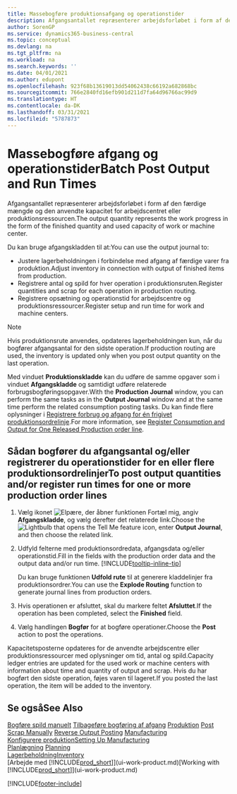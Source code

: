 ```yaml
---
title: Massebogføre produktionsafgang og operationstider
description: Afgangsantallet repræsenterer arbejdsforløbet i form af den færdige mængde og den anvendte kapacitet for arbejdscentret eller produktionsressourcen.
author: SorenGP
ms.service: dynamics365-business-central
ms.topic: conceptual
ms.devlang: na
ms.tgt_pltfrm: na
ms.workload: na
ms.search.keywords: ''
ms.date: 04/01/2021
ms.author: edupont
ms.openlocfilehash: 923f68b13619013dd54062438c66192a682868bc
ms.sourcegitcommit: 766e2840fd16efb901d211d7fa64d96766ac99d9
ms.translationtype: HT
ms.contentlocale: da-DK
ms.lasthandoff: 03/31/2021
ms.locfileid: "5787873"
---
```

# <a name="batch-post-output-and-run-times"></a><span data-ttu-id="67afc-103">Massebogføre afgang og operationstider</span><span class="sxs-lookup"><span data-stu-id="67afc-103">Batch Post Output and Run Times</span></span>
<span data-ttu-id="67afc-104">Afgangsantallet repræsenterer arbejdsforløbet i form af den færdige mængde og den anvendte kapacitet for arbejdscentret eller produktionsressourcen.</span><span class="sxs-lookup"><span data-stu-id="67afc-104">The output quantity represents the work progress in the form of the finished quantity and used capacity of work or machine center.</span></span>

<span data-ttu-id="67afc-105">Du kan bruge afgangskladden til at:</span><span class="sxs-lookup"><span data-stu-id="67afc-105">You can use the output journal to:</span></span>
*  <span data-ttu-id="67afc-106">Justere lagerbeholdningen i forbindelse med afgang af færdige varer fra produktion.</span><span class="sxs-lookup"><span data-stu-id="67afc-106">Adjust inventory in connection with output of finished items from production.</span></span>
*  <span data-ttu-id="67afc-107">Registrere antal og spild for hver operation i produktionsruten.</span><span class="sxs-lookup"><span data-stu-id="67afc-107">Register quantities and scrap for each operation in production routing.</span></span>
*  <span data-ttu-id="67afc-108">Registrere opsætning og operationstid for arbejdscentre og produktionsressourcer.</span><span class="sxs-lookup"><span data-stu-id="67afc-108">Register setup and run time for work and machine centers.</span></span>

> [!NOTE]
> <span data-ttu-id="67afc-109">Hvis produktionsrute anvendes, opdateres lagerbeholdningen kun, når du bogfører afgangsantal for den sidste operation.</span><span class="sxs-lookup"><span data-stu-id="67afc-109">If production routing are used, the inventory is updated only when you post output quantity on the last operation.</span></span>

<span data-ttu-id="67afc-110">Med vinduet **Produktionskladde** kan du udføre de samme opgaver som i vinduet **Afgangskladde** og samtidigt udføre relaterede forbrugsbogføringsopgaver.</span><span class="sxs-lookup"><span data-stu-id="67afc-110">With the **Production Journal** window, you can perform the same tasks as in the **Output Journal** window and at the same time perform the related consumption posting tasks.</span></span> <span data-ttu-id="67afc-111">Du kan finde flere oplysninger i [Registrere forbrug og afgang for én frigivet produktionsordrelinje](production-how-to-register-consumption-and-output.md).</span><span class="sxs-lookup"><span data-stu-id="67afc-111">For more information, see [Register Consumption and Output for One Released Production order line](production-how-to-register-consumption-and-output.md).</span></span>

## <a name="to-post-output-quantities-andor-register-run-times-for-one-or-more-production-order-lines"></a><span data-ttu-id="67afc-112">Sådan bogfører du afgangsantal og/eller registrerer du operationstider for en eller flere produktionsordrelinjer</span><span class="sxs-lookup"><span data-stu-id="67afc-112">To post output quantities and/or register run times for one or more production order lines</span></span>
1. <span data-ttu-id="67afc-113">Vælg ikonet ![Elpære, der åbner funktionen Fortæl mig](media/ui-search/search_small.png "Fortæl mig, hvad du vil foretage dig"), angiv **Afgangskladde**, og vælg derefter det relaterede link.</span><span class="sxs-lookup"><span data-stu-id="67afc-113">Choose the ![Lightbulb that opens the Tell Me feature](media/ui-search/search_small.png "Tell me what you want to do") icon, enter **Output Journal**, and then choose the related link.</span></span>  
2. <span data-ttu-id="67afc-114">Udfyld felterne med produktionsordredata, afgangsdata og/eller operationstid.</span><span class="sxs-lookup"><span data-stu-id="67afc-114">Fill in the fields with the production order data and the output data and/or run time.</span></span> [!INCLUDE[tooltip-inline-tip](includes/tooltip-inline-tip_md.md)]
  
    <span data-ttu-id="67afc-115">Du kan bruge funktionen **Udfold rute** til at generere kladdelinjer fra produktionsordrer.</span><span class="sxs-lookup"><span data-stu-id="67afc-115">You can use the **Explode Routing** function to generate journal lines from production orders.</span></span>
  
4. <span data-ttu-id="67afc-116">Hvis operationen er afsluttet, skal du markere feltet **Afsluttet**.</span><span class="sxs-lookup"><span data-stu-id="67afc-116">If the operation has been completed, select the **Finished** field.</span></span>  
5. <span data-ttu-id="67afc-117">Vælg handlingen **Bogfør** for at bogføre operationer.</span><span class="sxs-lookup"><span data-stu-id="67afc-117">Choose the **Post** action to post the operations.</span></span> 
 
<span data-ttu-id="67afc-118">Kapacitetsposterne opdateres for de anvendte arbejdscentre eller produktionsressourcer med oplysninger om tid, antal og spild.</span><span class="sxs-lookup"><span data-stu-id="67afc-118">Capacity ledger entries are updated for the used work or machine centers with information about time and quantity of output and scrap.</span></span> <span data-ttu-id="67afc-119">Hvis du har bogført den sidste operation, føjes varen til lageret.</span><span class="sxs-lookup"><span data-stu-id="67afc-119">If you posted the last operation, the item will be added to the inventory.</span></span> 

## <a name="see-also"></a><span data-ttu-id="67afc-120">Se også</span><span class="sxs-lookup"><span data-stu-id="67afc-120">See Also</span></span>  
<span data-ttu-id="67afc-121">[Bogføre spild manuelt](production-how-to-post-scrap.md)
[Tilbageføre bogføring af afgang](production-how-to-reverse-output-posting.md)
[Produktion](production-manage-manufacturing.md)  </span><span class="sxs-lookup"><span data-stu-id="67afc-121">[Post Scrap Manually](production-how-to-post-scrap.md)
[Reverse Output Posting](production-how-to-reverse-output-posting.md)
[Manufacturing](production-manage-manufacturing.md)  </span></span>  
[<span data-ttu-id="67afc-122">Konfigurere produktion</span><span class="sxs-lookup"><span data-stu-id="67afc-122">Setting Up Manufacturing</span></span>](production-configure-production-processes.md)  
<span data-ttu-id="67afc-123">[Planlægning](production-planning.md)    </span><span class="sxs-lookup"><span data-stu-id="67afc-123">[Planning](production-planning.md)    </span></span>  
[<span data-ttu-id="67afc-124">Lagerbeholdning</span><span class="sxs-lookup"><span data-stu-id="67afc-124">Inventory</span></span>](inventory-manage-inventory.md)  
<span data-ttu-id="67afc-125">[Arbejde med [!INCLUDE[prod_short](includes/prod_short.md)]](ui-work-product.md)</span><span class="sxs-lookup"><span data-stu-id="67afc-125">[Working with [!INCLUDE[prod_short](includes/prod_short.md)]](ui-work-product.md)</span></span>


[!INCLUDE[footer-include](includes/footer-banner.md)]
